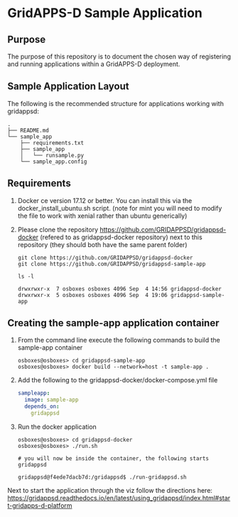 # GridAPPS-D Sample Application

## Purpose

The purpose of this repository is to document the chosen way of registering and running applications within a 
GridAPPS-D deployment.

## Sample Application Layout

The following is the recommended structure for applications working with gridappsd:

```console
.
├── README.md
└── sample_app
    ├── requirements.txt
    ├── sample_app
    │   └── runsample.py
    └── sample_app.config
```

## Requirements

1. Docker ce version 17.12 or better.  You can install this via the docker_install_ubuntu.sh script.  (note for mint you will need to modify the file to work with xenial rather than ubuntu generically)

2. Please clone the repository <https://github.com/GRIDAPPSD/gridappsd-docker> (refered to as gridappsd-docker repository) next to this repository (they should both have the same parent folder)

    ```console
    git clone https://github.com/GRIDAPPSD/gridappsd-docker
    git clone https://github.com/GRIDAPPSD/gridappsd-sample-app
    
    ls -l
    
    drwxrwxr-x  7 osboxes osboxes 4096 Sep  4 14:56 gridappsd-docker
    drwxrwxr-x  5 osboxes osboxes 4096 Sep  4 19:06 gridappsd-sample-app

    ```

## Creating the sample-app application container

1.  From the command line execute the following commands to build the sample-app container

    ```console
    osboxes@osboxes> cd gridappsd-sample-app
    osboxes@osboxes> docker build --network=host -t sample-app .
    ```

1.  Add the following to the gridappsd-docker/docker-compose.yml file

    ```` yaml
    sampleapp:
      image: sample-app
      depends_on: 
        gridappsd    
    ````

1.  Run the docker application 

    ```` console
    osboxes@osboxes> cd gridappsd-docker
    osboxes@osboxes> ./run.sh
    
    # you will now be inside the container, the following starts gridappsd
    
    gridappsd@f4ede7dacb7d:/gridappsd$ ./run-gridappsd.sh
    
    ````

Next to start the application through the viz follow the directions here: https://gridappsd.readthedocs.io/en/latest/using_gridappsd/index.html#start-gridapps-d-platform
